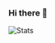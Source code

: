 ### Hi there 👋

<img align="left" alt="Stats" src="https://github-readme-stats.vercel.app/api?username=Cedric-Perauer&count_private=true&show_icons=true&theme=algolia"/>
